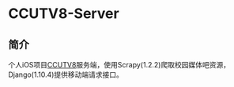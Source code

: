 # CCUTV8-Server
## 简介
个人iOS项目[CCUTV8](https://github.com/One-self/CCUTV8)服务端，使用Scrapy(1.2.2)爬取校园媒体吧资源，Django(1.10.4)提供移动端请求接口。
